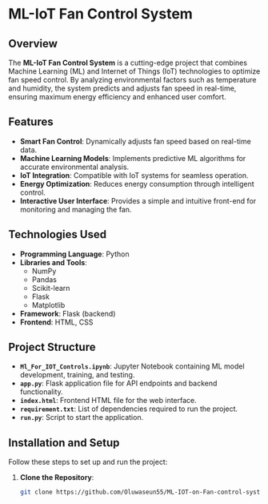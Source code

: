 # ML-IoT Fan Control System

## Overview
The **ML-IoT Fan Control System** is a cutting-edge project that combines Machine Learning (ML) and Internet of Things (IoT) technologies to optimize fan speed control. By analyzing environmental factors such as temperature and humidity, the system predicts and adjusts fan speed in real-time, ensuring maximum energy efficiency and enhanced user comfort.

## Features
- **Smart Fan Control**: Dynamically adjusts fan speed based on real-time data.
- **Machine Learning Models**: Implements predictive ML algorithms for accurate environmental analysis.
- **IoT Integration**: Compatible with IoT systems for seamless operation.
- **Energy Optimization**: Reduces energy consumption through intelligent control.
- **Interactive User Interface**: Provides a simple and intuitive front-end for monitoring and managing the fan.

## Technologies Used
- **Programming Language**: Python
- **Libraries and Tools**:
  - NumPy
  - Pandas
  - Scikit-learn
  - Flask
  - Matplotlib
- **Framework**: Flask (backend)
- **Frontend**: HTML, CSS

## Project Structure
- **`Ml_For_IOT_Controls.ipynb`**: Jupyter Notebook containing ML model development, training, and testing.
- **`app.py`**: Flask application file for API endpoints and backend functionality.
- **`index.html`**: Frontend HTML file for the web interface.
- **`requirement.txt`**: List of dependencies required to run the project.
- **`run.py`**: Script to start the application.

## Installation and Setup
Follow these steps to set up and run the project:

1. **Clone the Repository**:
   ```bash
   git clone https://github.com/Oluwaseun55/ML-IOT-on-Fan-control-system.git

